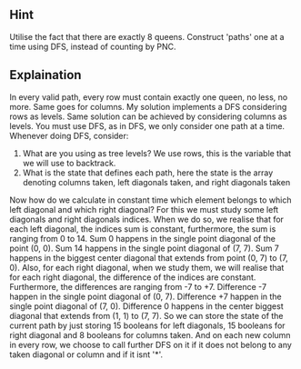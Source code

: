 ## Hint
Utilise the fact that there are exactly 8 queens. 
Construct 'paths' one at a time using DFS, instead of counting by PNC.

## Explaination
In every valid path, every row must contain exactly one queen, no less, no more. Same goes for columns. My solution implements a DFS considering rows as levels. Same solution can be achieved by considering columns as levels.
You must use DFS, as in DFS, we only consider one path at a time. Whenever doing DFS, consider:
1. What are you using as tree levels? We use rows, this is the variable that we will use to backtrack.
2. What is the state that defines each path, here the state is the array denoting columns taken, left diagonals taken, and right diagonals taken

Now how do we calculate in constant time which element belongs to which left diagonal and which right diagonal?
For this we must study some left diagonals and right diagonals indices. When we do so, we realise that for each left diagonal, the indices sum is constant, furthermore, the sum is ranging from 0 to 14. Sum 0 happens in the single point diagonal of the point (0, 0). Sum 14 happens in the single point diagonal of (7, 7). Sum 7 happens in the biggest center diagonal that extends from point (0, 7) to (7, 0).
Also, for each right diagonal, when we study them, we will realise that for each right diagonal, the difference of the indices are constant. Furthermore, the differences are ranging from -7 to +7. Difference -7 happen in the single point diagonal of (0, 7). Difference +7 happen in the single point diagonal of (7, 0). Difference 0 happens in the center biggest diagonal that extends from (1, 1) to (7, 7).
So we can store the state of the current path by just storing 15 booleans for left diagonals, 15 booleans for right diagonal and 8 booleans for columns taken. And on each new column in every row, we choose to call further DFS on it if it does not belong to any taken diagonal or column and if it isnt '*'.
